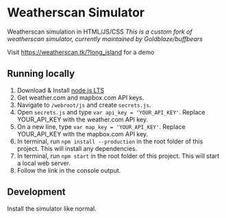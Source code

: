 # Weatherscan Simulator
Weatherscan simulation in HTML/JS/CSS
*This is a custom fork of weatherscan simulator, currently maintained by Goldblaze/buffbears*

Visit https://weatherscan.tk/?long_island for a demo

## Running locally
1. Download & Install [node.js LTS](https://nodejs.org/en/)
2. Get weather.com and mapbox.com API keys.
3. Navigate to `/webroot/js` and create `secrets.js`.
4. Open `secrets.js` and type `var api_key = 'YOUR_API_KEY'`. Replace YOUR_API_KEY with the weather.com API key.
5. On a new line, type `var map_key = 'YOUR_API_KEY'`. Replace YOUR_API_KEY with the mapbox.com API key.
6. In terminal, run `npm install --production` in the root folder of this project. This will install any dependencies.
7. In terminal, run `npm start` in the root folder of this project. This will start a local web server.
8. Follow the link in the console output.

## Development
Install the simulator like normal.
